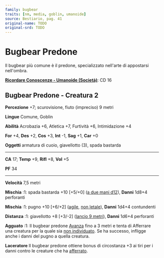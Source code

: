 ```yaml
---
family: bugbear
traits: [nm, media, goblin, umanoide]
source: Bestiario, pag. 41
original-name: TODO
original-srd: TODO
---
```


# Bugbear Predone

Il bugbear più comune è il predone, specializzato nell'arte di appostarsi
nell'ombra.

**[Ricordare Conoscenze - Umanoide (Società)](/azioni/abilita/ricordare-conoscenze)**:
CD 16

## Bugbear Predone - Creatura 2

**Percezione** +7; scurovisione, fiuto (impreciso) 9 metri

**Lingue** Comune, Goblin

**Abilità** Acrobazia +6, Atletica +7, Furtività +6, Intimidazione +4

**For** +4, **Des** +2, **Cos** +3, **Int** -1, **Sag** +1, **Car** +0

**Oggetti** armatura di cuoio, giavellotto (3), spada bastarda

---

**CA** 17; **Temp** +9, **Rifl** +8, **Vol** +5

**PF** 34

---

**Velocità** 7,5 metri

**Mischia** :1: spada bastarda +10 \[+5/+0]
([a due mani d12](/tratti/a-due-mani)), **Danni** 1d8+4 perforanti

**Mischia** :1: pugno +10 \[+6/+2] ([agile](/tratti/agile),
[non letale](/tratti/non-letale)), **Danni** 1d4+4 contundenti

**Distanza** :1: giavellotto +8 \[+3/-2] ([lancio 9 metri](/tratti/lancio)),
**Danni** 1d6+4 perforanti

**Agguato** :1: Il bugbear predone [Avanza](/azioni/base/avanzare) fino a 3
metri e tenta di Afferrare una creatura per la quale sia
[non individuato](/condizioni/non-individuato). Se ha successo, infligge anche i
danni del pugno a quella creatura.

**Laceratore** Il bugbear predone ottiene bonus di circostanza +3 ai tiri per i
danni contro le creature che ha [afferrato](/condizioni/afferrato).

